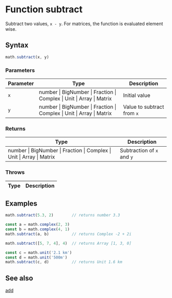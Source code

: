 <!-- Note: This file is automatically generated from source code comments. Changes made in this file will be overridden. -->

# Function subtract

Subtract two values, `x - y`.
For matrices, the function is evaluated element wise.


## Syntax

```js
math.subtract(x, y)
```

### Parameters

Parameter | Type | Description
--------- | ---- | -----------
`x` | number &#124; BigNumber &#124; Fraction &#124; Complex &#124; Unit &#124; Array &#124; Matrix |  Initial value
`y` | number &#124; BigNumber &#124; Fraction &#124; Complex &#124; Unit &#124; Array &#124; Matrix |  Value to subtract from `x`

### Returns

Type | Description
---- | -----------
number &#124; BigNumber &#124; Fraction &#124; Complex &#124; Unit &#124; Array &#124; Matrix |  Subtraction of `x` and `y`


### Throws

Type | Description
---- | -----------


## Examples

```js
math.subtract(5.3, 2)        // returns number 3.3

const a = math.complex(2, 3)
const b = math.complex(4, 1)
math.subtract(a, b)          // returns Complex -2 + 2i

math.subtract([5, 7, 4], 4)  // returns Array [1, 3, 0]

const c = math.unit('2.1 km')
const d = math.unit('500m')
math.subtract(c, d)          // returns Unit 1.6 km
```


## See also

[add](add.md)
